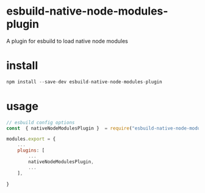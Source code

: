 # esbuild-native-node-modules-plugin
A plugin for esbuild to load native node modules

# install
``` javascript
npm install --save-dev esbuild-native-node-modules-plugin
```

# usage
``` javascript
// esbuild config options
const  { nativeNodeModulesPlugin }  = require("esbuild-native-node-modules-plugin");

modules.export = {
    ...
    plugins: [
        ...
        nativeNodeModulesPlugin,
        ...
    ],
    
}



```
